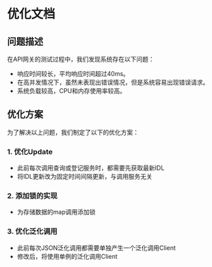 # 优化文档

## 问题描述

在API网关的测试过程中，我们发现系统存在以下问题：

- 响应时间较长，平均响应时间超过40ms。
- 在高并发情况下，虽然未表现出错误情况，但是系统容易出现错误请求。
- 系统负载较高，CPU和内存使用率较高。

## 优化方案

为了解决以上问题，我们制定了以下的优化方案：

### 1. 优化Update

- 此前每次调用查询或登记服务时，都需要先获取最新IDL
- 将IDL更新改为固定时间间隔更新，与调用服务无关

### 2. 添加锁的实现

- 为存储数据的map调用添加锁

### 3. 优化泛化调用

- 此前每次JSON泛化调用都需要单独产生一个泛化调用Client
- 修改后，将使用单例的泛化调用Client
